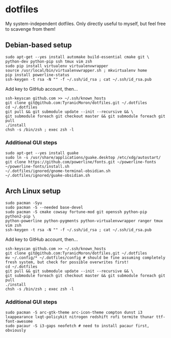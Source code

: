 # dotfiles

My system-independent dotfiles.
Only directly useful to myself, but feel free to scavenge from them!

## Debian-based setup
```
sudo apt-get --yes install automake build-essential cmake git \
python-dev python-pip ssh tmux vim zsh
sudo pip install virtualenv virtualenvwrapper
source /usr/local/bin/virtualenvwrapper.sh ; mkvirtualenv home
pip install powerline-status
ssh-keygen -t rsa -N "" -f ~/.ssh/id_rsa ; cat ~/.ssh/id_rsa.pub
```
Add key to GitHub account, then...
```
ssh-keyscan github.com >> ~/.ssh/known_hosts
git clone git@github.com:TyranicMoron/dotfiles.git ~/.dotfiles
cd ~/.dotfiles
git pull && git submodule update --init --recursive && \
git submodule foreach git checkout master && git submodule foreach git pull
./install
chsh -s /bin/zsh ; exec zsh -l
```
### Additional GUI steps
```
sudo apt-get --yes install guake
sudo ln -s /usr/share/applications/guake.desktop /etc/xdg/autostart/
git clone https://github.com/powerline/fonts.git ~/powerline-fonts
~/powerline-fonts/install.sh
~/.dotfiles/ignored/gnome-terminal-obsidian.sh
~/.dotfiles/ignored/guake-obsidian.sh
```

## Arch Linux setup
```
sudo pacman -Syu
sudo pacman -S --needed base-devel
sudo pacman -S cmake cowsay fortune-mod git openssh python-pip python2-pip \
python-powerline python-pygments python-virtualenvwrapper ranger tmux vim zsh
ssh-keygen -t rsa -N "" -f ~/.ssh/id_rsa ; cat ~/.ssh/id_rsa.pub
```
Add key to GitHub account, then...
```
ssh-keyscan github.com >> ~/.ssh/known_hosts
git clone git@github.com:TyranicMoron/dotfiles.git ~/.dotfiles
mv ~/.config/* ~/.dotfiles/config # should be fine assuming completely fresh system, but check for possible overwrites first!
cd ~/.dotfiles
git pull && git submodule update --init --recursive && \
git submodule foreach git checkout master && git submodule foreach git pull
./install
chsh -s /bin/zsh ; exec zsh -l
```
### Additional GUI steps
```
sudo pacman -S arc-gtk-theme arc-icon-theme compton dunst i3 lxappearance lxqt-policykit nitrogen redshift rofi termite thunar ttf-font-awesome
sudo pacaur -S i3-gaps neofetch # need to install pacaur first, obviously
```
